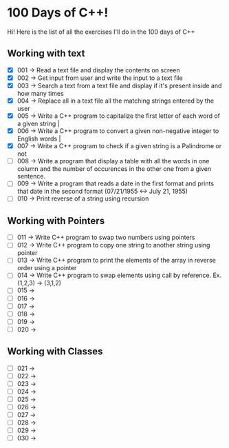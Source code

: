 # 100 Days of C++!

Hi! Here is the list of all the exercises I'll do in the 100 days of C++

## Working with text
- [x] 001 &#8594; Read a text file and display the contents on screen
- [x] 002 &#8594; Get input from user and write the input to a text file
- [x] 003 &#8594; Search a text from a text file and display if it's present inside and how many times
- [x] 004 &#8594; Replace all in a text file all the matching strings entered by the user
- [x] 005 &#8594; Write a C++ program to capitalize the first letter of each word of a given string |
- [x] 006 &#8594; Write a C++ program to convert a given non-negative integer to English words |
- [x] 007 &#8594; Write a C++ program to check if a given string is a Palindrome or not
- [ ] 008 &#8594; Write a program that display a table with all the words in one column and the number of occurences in the other one from a given sentence.
- [ ] 009 &#8594; Write a program that reads a date in the first format and prints that date in the second format (07/21/1955 <-> July 21, 1955)
- [ ] 010 &#8594; Print reverse of a string using recursion

## Working with Pointers
- [ ] 011 &#8594; Write C++ program to swap two numbers using pointers
- [ ] 012 &#8594; Write C++ program to copy one string to another string using pointer
- [ ] 013 &#8594; Write C++ program to print the elements of the array in reverse order using a pointer
- [ ] 014 &#8594; Write C++ program to swap elements using call by reference. Ex.  (1,2,3) -> (3,1,2)
- [ ] 015 &#8594;
- [ ] 016 &#8594;
- [ ] 017 &#8594;
- [ ] 018 &#8594;
- [ ] 019 &#8594;
- [ ] 020 &#8594;

## Working with Classes
- [ ] 021 &#8594;
- [ ] 022 &#8594;
- [ ] 023 &#8594;
- [ ] 024 &#8594;
- [ ] 025 &#8594;
- [ ] 026 &#8594;
- [ ] 027 &#8594;
- [ ] 028 &#8594;
- [ ] 029 &#8594;
- [ ] 030 &#8594;
